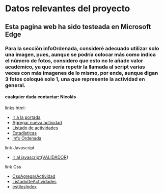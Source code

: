 # Datos relevantes del proyecto
## Esta pagina web ha sido testeada en Microsoft Edge
### Para la sección infoOrdenada, consideré adecuado utilizar solo una imagen, pues, aunque se podría colocar más como indica el número de fotos, considero que esto no le añade valor académico, ya que sería repetir la llamada al script varias veces con más imagenes de lo mismo, por ende, aunque digan 3 fotos coloqué solo 1, una que represente la actividad en general.
#### cualquier duda contactar: Nicolás 
links html:  
- [Ir a la portada](index.html)  
- [Agregar nueva actividad](AgregarActividad.html)  
- [Listado de actividades](ListadoDeActividades.html)  
- [Estadísticas](Estadisticas.html)  
- [Info Ordenada](infoOrdenada.html)

link Javascript
- [Ir al javascript(VALIDADOR)](Javascript.js)

link Css
- [CssAgregarActividad](agregarActividad.css)
- [ListadoDeActividades](ListadoDeActividades.css)
- [estilosIndex](estilosIndex.css)
